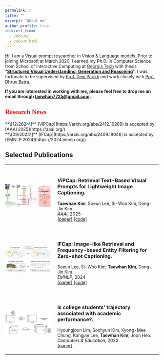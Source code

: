 ```yaml
---
permalink: /
title: ""
excerpt: "About me"
author_profile: true
redirect_from: 
  - /about/
  - /about.html
---
```


Hi! I am a Visual prompt researcher in Vision & Language models. Prior to joining Microsoft at March 2020, I earned my Ph.D. in Computer Science from School of Interactive Computing at [Georgia Tech](https://www.gatech.edu) with thesis "[**Structured Visual Understanding, Generation and Reasoning**](https://repository.gatech.edu/entities/publication/93299669-0326-445a-adbb-b6050cd2eec9)". I was fortunate to be supervised by [Prof. Devi Parikh](https://cc.gatech.edu/~parikh/) and work closely with [Prof. Dhruv Batra](https://www.cc.gatech.edu/~dbatra/).
<!-- My research interests span in computer vision, vision & language and machine learning. More specifically, my primary researches are about structured visual understanding at different levels and how to further leverage them for intelligent interactions with human through language and environment through embodiment. I believe, by integrating fine-grained structured information, we can achieve better yet interpretable, grounded and robust multi-modality intelligent agents. -->

**If you are interested in working with me, please feel free to drop me an email through taewhan7725@gmail.com.**

<h2><span style="color:red; font-family:Papyrus">Research News</span></h2>
**\[12/2024\]** [ViPCap](https://arxiv.org/abs/2412.19289) is accepted by [AAAI 2025](https://aaai.org/) <br/>
**\[09/2024\]** [IFCap](https://arxiv.org/abs/2409.18046) is accepted by [EMNLP 2024](https://2024.emnlp.org/) <br/>

<style>
table, td, th, tr {
   border: none!important;
   font-size: 14px;
}
</style>

<!--
<h2><span style="font-family:Papyrus">Academic Activities</span></h2>
**\[09/2024\]** Have a great panel discussion about the next generation multimodal models at [Microsoft Research Forum Session 4 on Multimodality](https://researchforum.microsoft.com/).<br/>
**\[07&08/2024\]** Serve as an Area Chair for [NeurIPS 2024](https://neurips.cc/) and [ICLR 2025](https://iclr.cc/Conferences/2025).<br/>
**\[06/2024\]** Gave a tutorial on "<u>A Close Look at Vision in Large Multimodal Models</u>" \[[slides](https://datarelease.blob.core.windows.net/tutorial/vision_foundation_models_2024/Jianwei_vision_in_LMM.pdf)\] \[[youtube](https://youtu.be/bDVbs-fZGUg)\] at [CVPR 2024 Tutorial on Recent Advances in Vision Foundation Models](https://vlp-tutorial.github.io/).<br/>
**\[06/2024\]** Gave a keynote talk on "<u>Promptable Vision Foundation in the Wild: From Head to Tail</u>" at [CVPR 2024 Worshop on Computer Vision for Materials Science](https://sites.google.com/view/cv4ms-cvpr-2024/home).<br/>
**\[06/2024\]** Organized the [3rd Computer Vision in the Wild (CVinW) Workshop at CVPR 2024](https://computer-vision-in-the-wild.github.io/cvpr-2024/).<br/>
**\[05&06/2024\]** Invited talk on "<u>Towards General-Purpose Multimodal Agent</u>" at University of Washington and Together AI.<br/>
**\[07/2023\]** Panel Discussion on AI Frontier at WAIC and invited talk on "<u>Towards General-Purpose Multimodal Agent</u>" at IDEA.<br/>
**\[06/2023\]** Gave a tutorial on "<u>From Representation to Interface: The Evolution of Foundation for Vision Understanding</u>" \[[slides](https://datarelease.blob.core.windows.net/tutorial/vision_foundation_models_2023/slides/Jianwei_CVPR2023_Tutorial.pdf)\] \[[youtube](https://youtu.be/wIcTyutOlDs)\] at [CVPR 2023 Tutorial on Recent Advances in Vision Foundation Models](https://vlp-tutorial.github.io/2023/index.html).<br/>
**\[03/2023\]** We are announcing the [2nd Computer Vision in the Wild (CVinW) Workshop at CVPR 2023](https://computer-vision-in-the-wild.github.io/cvpr-2023/)!<br/>
**\[12/2022\]** Served as an Area Chair for [ICCV 2023](https://iccv2023.thecvf.com/).<br/>
**\[06/2022\]** Gave a tutorial on "<u>Vision Language Pretraining for Image Classification</u>" \[[slides](https://datarelease.blob.core.windows.net/tutorial/VLP-Tutorial_2022/vlp_for_v_part1.pdf)\] \[[youtube](https://youtu.be/Tq7RWYWN2M0)\] at [CVPR 2022 Tutorial on Recent Advances in Vision-and-Language Pretraining](https://vlp-tutorial.github.io/2022/).<br/>
**\[09/2021\]** Guest lecture on "<u>Learning Visual Curiosity for an Agent through Language and Embodiment</u>" \[[youtube](https://www.youtube.com/watch?v=_mSgCTh0s_I)\] at NeurIPS 2021 IGLU Contest.<br/>
<!-- **\[09/2021\]** Invited talk on "**Towards Generic Vision Transformers for Supervised and Self-supervised Representation Learning**"\[[youtube](https://www.youtube.com/watch?v=fk-6JdRjLPw)\] at EPFL.<br/> -->



<!--
<h2><span>Selected Preprints</span></h2>
<table cellspacing="0" cellpadding="0">
<tr>
<td style="padding:0px;width:30%;vertical-align:middle">
  <img src="../images/som_teaser.png" height="100%" width="100%" style="border-style: none">
</td>
<td style="padding:20px;width:70%;vertical-align:middle">  
  <h3>Set-of-Mark Prompting Unleashes Extraordinary Visual Grounding in GPT-4V.</h3>
  <b>Jianwei Yang</b>*☨, Hao Zhang*, Feng Li*, Xueyan Zou*, Chunyuan Li, Jianfeng Gao.
  <br>
  <em>arXiv</em>, 2023
  <br>
  <div>
    <a href="https://arxiv.org/abs/2310.11441">[paper]</a>
    <a href="https://github.com/microsoft/SoM">[code]</a>
    <a href="https://som-gpt4v.github.io/">[project]</a>
  </div>  
</td>
</tr>  
<tr>
<td style="padding:0px;width:30%;vertical-align:middle">
  <img src="../images/florence-teaser.png" height="100%" width="100%" style="border-style: none">
</td>
<td style="padding:20px;width:70%;vertical-align:middle">  
  <h3>Florence: A new foundation model for computer vision.</h3>
  Lu Yuan*, Dongdong Chen, Yi-Ling Chen, Noel Codella, Xiyang Dai, Jianfeng Gao, Houdong Hu, Xuedong Huang, Boxin Li, Chunyuan Li, Ce Liu, Mengchen Liu, Zicheng Liu, Yumao Lu, Yu Shi, Lijuan Wang, Jianfeng Wang, Bin Xiao, Zhen Xiao, <b>Jianwei Yang</b>, Michael Zeng, Luowei Zhou, Pengchuan Zhang. (Team members in alphabetic order)
  <br>
  <em>arXiv</em>, 2021
  <br>
  <div>
    <a href="https://arxiv.org/pdf/2111.11432.pdf">[paper]</a>
    <a href="https://github.com/microsoft/UniCL">[research code]</a>
    <a href="https://www.microsoft.com/en-us/research/blog/azure-ai-milestone-new-foundation-model-florence-v1-0-pushing-vision-and-vision-language-state-of-the-art/">[blog]</a>
  </div>  
</td>
</tr>  
</table>
-->

<h2><span>Selected Publications</span></h2>
<table cellspacing="0" cellpadding="0">
<tr>
<td style="padding:0px;width:30%;vertical-align:middle">
  <img src="../images/VipCap_teaser.jpg" height="100%" width="100%" style="border-style: none">
</td>
<td style="padding:20px;width:70%;vertical-align:middle">  
  <h3>ViPCap: Retrieval Text-Based Visual Prompts for Lightweight Image Captioning.</h3>
  <b>Taewhan Kim</b>, Soeun Lee, Si-Woo Kim, Dong-Jin Kim.
  <br>
  <em>AAAI</em>, 2025
  <br>
  <div>
    <a href="https://arxiv.org/abs/2412.19289">[paper]</a>
    <a href="https://github.com/taewhankim/VIPCAP">[code]</a>
  </div>  
</td>
</tr>    
<tr>
<td style="padding:0px;width:30%;vertical-align:middle">
  <img src="../images/ifcap_teaser.jpg" height="100%" width="100%" style="border-style: none">
</td>
<td style="padding:20px;width:70%;vertical-align:middle">  
  <h3>IFCap: Image-like Retrieval and Frequency-based Entity Filtering for Zero-shot Captioning.</h3>
  Soeun Lee, Si-Woo Kim, <b>Taewhan Kim</b>, Dong-Jin Kim.
  <br>
  <em>EMNLP</em>, 2024
  <br>
  <div>
    <a href="https://arxiv.org/abs/2409.18046">[paper]</a>
    <a href="https://github.com/boreng0817/IFCap">[code]</a>
  </div>  
</td>
</tr>    
<tr>
<td style="padding:0px;width:30%;vertical-align:middle">
  <img src="../images/iscollege_teaser.JPG" height="100%" width="100%" style="border-style: none">
</td>
<td style="padding:20px;width:70%;vertical-align:middle">  
  <h3>Is college students’ trajectory associated with academic performance?.</h3>
  Hyoungjoon Lim, Soohyun Kim, Kyong-Mee Chung, Kangjae Lee, <b>Taewhan Kim</b>, Joon Heo.
  <br>
  <em>Computers & Education</em>, 2022
  <br>
  <div>
    <a href="https://www.sciencedirect.com/science/article/abs/pii/S0360131521002748">[paper]</a>
  </div>  
</td>
</tr>   
</table>
